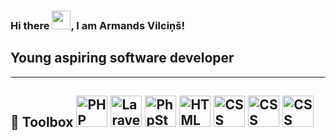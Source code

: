 ### Hi there <img src="https://raw.githubusercontent.com/MartinHeinz/MartinHeinz/master/wave.gif" width="30px">, I am Armands Vilciņš!
Young aspiring software developer
---
---
🧰 Toolbox
<img src="https://cdn.worldvectorlogo.com/logos/php-1.svg" alt="PHP Logo" width="50" height="50"/>
<img src="https://cdn.worldvectorlogo.com/logos/laravel-2.svg" alt="Laravel Logo" width="50" height="50"/>
<img src="https://cdn.worldvectorlogo.com/logos/phpstorm.svg" alt="PhpStorm Logo" width="50" height="50"/>
<img src="https://cdn.worldvectorlogo.com/logos/html-1.svg" alt="HTML Logo" width="50" height="50"/>
<img src="https://cdn.worldvectorlogo.com/logos/css-3.svg" alt="CSS Logo" width="50" height="50"/>
<img src="https://cdn.worldvectorlogo.com/logos/mysql-6.svg" alt="CSS Logo" width="50" height="50"/>
<img src="https://cdn.worldvectorlogo.com/logos/mysql-6.svg" alt="CSS Logo" width="50" height="50"/>
---
